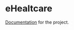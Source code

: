 # eHealtcare

[Documentation](https://docs.google.com/presentation/d/1PTQVvYyhYC_WSIYzq7niYWT2iy6teY1Dduv-Bki1OCw/edit?usp=sharing) for the project.
